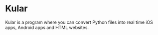 # Kular
Kular is a program where you can convert Python files into real time iOS apps, Android apps and HTML websites.
